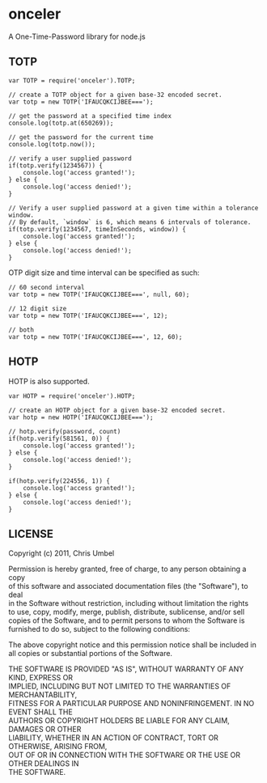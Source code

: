 
onceler
=======

A One-Time-Password library for node.js

TOTP
----
    var TOTP = require('onceler').TOTP;
    
    // create a TOTP object for a given base-32 encoded secret.
    var totp = new TOTP('IFAUCQKCIJBEE===');
    
    // get the password at a specified time index
    console.log(totp.at(650269));
    
    // get the password for the current time
    console.log(totp.now());
    
    // verify a user supplied password
    if(totp.verify(1234567)) {
        console.log('access granted!');
    } else {
        console.log('access denied!');
    }

    // Verify a user supplied password at a given time within a tolerance window.
    // By default, `window` is 6, which means 6 intervals of tolerance.
    if(totp.verify(1234567, timeInSeconds, window)) {
        console.log('access granted!');
    } else {
        console.log('access denied!');
    }
    
OTP digit size and time interval can be specified as such:

    // 60 second interval
    var totp = new TOTP('IFAUCQKCIJBEE===', null, 60);
    
    // 12 digit size
    var totp = new TOTP('IFAUCQKCIJBEE===', 12);

    // both
    var totp = new TOTP('IFAUCQKCIJBEE===', 12, 60);

HOTP
----

HOTP is also supported.

    var HOTP = require('onceler').HOTP;
    
    // create an HOTP object for a given base-32 encoded secret.
    var hotp = new HOTP('IFAUCQKCIJBEE===');
    
    // hotp.verify(password, count)
    if(hotp.verify(581561, 0)) {
        console.log('access granted!');
    } else {
        console.log('access denied!');
    }
    
    if(hotp.verify(224556, 1)) {
        console.log('access granted!');
    } else {
        console.log('access denied!');
    }


LICENSE
-------

Copyright (c) 2011, Chris Umbel                                                 
                                                                                
Permission is hereby granted, free of charge, to any person obtaining a copy    
of this software and associated documentation files (the "Software"), to deal   
in the Software without restriction, including without limitation the rights    
to use, copy, modify, merge, publish, distribute, sublicense, and/or sell       
copies of the Software, and to permit persons to whom the Software is           
furnished to do so, subject to the following conditions:                        
                                                                                
The above copyright notice and this permission notice shall be included in      
all copies or substantial portions of the Software.                             
                                                                                
THE SOFTWARE IS PROVIDED "AS IS", WITHOUT WARRANTY OF ANY KIND, EXPRESS OR      
IMPLIED, INCLUDING BUT NOT LIMITED TO THE WARRANTIES OF MERCHANTABILITY,        
FITNESS FOR A PARTICULAR PURPOSE AND NONINFRINGEMENT. IN NO EVENT SHALL THE     
AUTHORS OR COPYRIGHT HOLDERS BE LIABLE FOR ANY CLAIM, DAMAGES OR OTHER          
LIABILITY, WHETHER IN AN ACTION OF CONTRACT, TORT OR OTHERWISE, ARISING FROM,   
OUT OF OR IN CONNECTION WITH THE SOFTWARE OR THE USE OR OTHER DEALINGS IN       
THE SOFTWARE.   